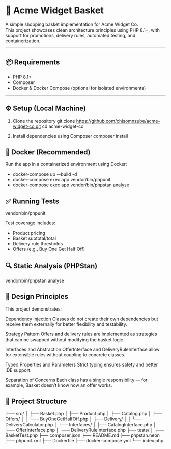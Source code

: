 # 🛒 Acme Widget Basket

A simple shopping basket implementation for Acme Widget Co.  
This project showcases clean architecture principles using PHP 8.1+, with support for promotions, delivery rules, automated testing, and containerization.

---

## 📦 Requirements

- PHP 8.1+
- Composer
- Docker & Docker Compose (optional for isolated environments)

---

## ⚙️ Setup (Local Machine)

1. Clone the repository
   git clone https://github.com/chisomnzube/acme-widget-co.git
   cd acme-widget-co

2. Install dependencies using Composer
    composer install

## 🐳 Docker (Recommended)

Run the app in a containerized environment using Docker:
   - docker-compose up --build -d
   - docker-compose exec app vendor/bin/phpunit
   - docker-compose exec app vendor/bin/phpstan analyse

## ✅ Running Tests
   vendor/bin/phpunit

Test coverage includes:
   * Product pricing
   * Basket subtotal/total
   * Delivery rule thresholds
   * Offers (e.g., Buy One Get Half Off)

## 🔍 Static Analysis (PHPStan)
   vendor/bin/phpstan analyse

## 🧠 Design Principles
This project demonstrates:

Dependency Injection
Classes do not create their own dependencies but receive them externally for better flexibility and testability.

Strategy Pattern
Offers and delivery rules are implemented as strategies that can be swapped without modifying the basket logic.

Interfaces and Abstraction
OfferInterface and DeliveryRuleInterface allow for extensible rules without coupling to concrete classes.

Typed Properties and Parameters
Strict typing ensures safety and better IDE support.

Separation of Concerns
Each class has a single responsibility — for example, Basket doesn’t know how an offer works.

## 📁 Project Structure

├── src/
│   ├── Basket.php
│   ├── Product.php
│   ├── Catalog.php
│   ├── Offers/
│   │   └── BuyOneGetHalfOff.php
│   ├── Delivery/
│   │   └── DeliveryCalculator.php
│   └── Interfaces/
│       ├── CatalogInterface.php
│       ├── OfferInterface.php
│       └── DeliveryRuleInterface.php
├── tests/
│   ├── BasketTest.php
├── composer.json
├── README.md
├── phpstan.neon
├── phpunit.xml
├── Dockerfile
├── docker-compose.yml
└── index.php


